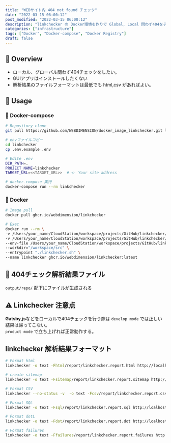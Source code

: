 ```yaml
---
title: "WEBサイト内 404 not found チェック"  
date: "2022-03-15 06:00:12"  
post_modified: "2022-03-15 06:00:12"  
description: "linkchecker の Docker環境を作りで Global, Local 問わず404をチェック"  
categories: ["infrastructure"]  
tags: ["Docker", "Docker-compose", "Docker Registry"]  
draft: false
---
```


## 👀 Overview

- ローカル、グローバル問わず404チェックをしたい。
- GUIアプリはインストールしたくない
- 解析結果のファイルフォーマットは最低でも html,csv があればよい。

## 🚀 Usage

### 🐳 Docker-compose

```bash
# Repository clone
git pull https://github.com/WEBDIMENSION/docker_image_linkchecker.git linkchecker
```

```bash
# envファイルコピー
cd linkchecker 
cp .env.example .env
```

```bash
# Edite .env
DIR_PATH=.
PROJECT_NAME=linkchecker
TARGET_URL=<<TARGET_URL>>  # <- Your site address
```

```bash
# docker-compose 実行
docker-compose run --rm linkchecker
```

### 🐳 Docker

```bash
# Image pull
docker pull ghcr.io/webdimension/linkchecker

# Exec
docker run --rm \
-v /Users/your_name/CloudStation/workspace/projects/GitHub/linkchecker/src:/workspace/src \
-v /Users/your_name/CloudStation/workspace/projects/GitHub/linkchecker/output:/workspace/output \
--env-file /Users/your_name/CloudStation/workspace/projects/GitHub/linkchecker/.env \
--workdir="/workspace/src" \
--entrypoint "./linkchecker.sh" \
--name linkchecker ghcr.io/webdimension/linkchecker:latest
```

## 📝 404チェック解析結果ファイル

`output/repo/` 配下にファイルが生成される

## ⚠ Linkchecker 注意点

**Gatsby,js**などをローカルで404チェックを行う際は `develop mode` では正しい結果は帰ってこない。  
`product mode` で立ち上げれば正常動作する。

## linkchecker 解析結果フォーマット

```bash
# Format html
linkchecker -o text -Fhtml/report/linkchecker.report.html http://localhost
```

```bash
# create sitemap
linkchecker -o text -Fsitemap/report/linkchecker.report.sitemap http://localhost
```

```bash
# Format CSV
linkchecker --no-status -v  -o text -Fcsv/report/linkchecker.report.csv http://localhost
```

```bash
# Format SQL
linkchecker -o text -Fsql/report/linkchecker.report.sql http://loalhost
```

```bash
# Format dotL
linkchecker -o text -Fdot/report/linkchecker.report.dot http://loalhost
```

```bash
# Format failures
linkchecker -o text -Ffailures/report/linkchecker.report.failures http://loalhost
```
